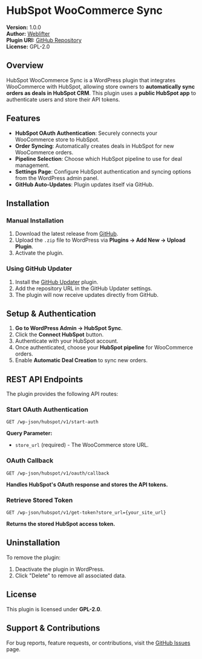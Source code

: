 # HubSpot WooCommerce Sync

**Version:** 1.0.0  
**Author:** [Weblifter](https://weblifter.com.au)  
**Plugin URI:** [GitHub Repository](https://github.com/weblifter/hubspot-woocommerce-sync)  
**License:** GPL-2.0  

## Overview

HubSpot WooCommerce Sync is a WordPress plugin that integrates WooCommerce with HubSpot, allowing store owners to **automatically sync orders as deals in HubSpot CRM**. This plugin uses a **public HubSpot app** to authenticate users and store their API tokens.

## Features
- **HubSpot OAuth Authentication**: Securely connects your WooCommerce store to HubSpot.
- **Order Syncing**: Automatically creates deals in HubSpot for new WooCommerce orders.
- **Pipeline Selection**: Choose which HubSpot pipeline to use for deal management.
- **Settings Page**: Configure HubSpot authentication and syncing options from the WordPress admin panel.
- **GitHub Auto-Updates**: Plugin updates itself via GitHub.

## Installation

### Manual Installation
1. Download the latest release from [GitHub](https://github.com/weblifter/hubspot-woocommerce-sync).
2. Upload the `.zip` file to WordPress via **Plugins → Add New → Upload Plugin**.
3. Activate the plugin.

### Using GitHub Updater
1. Install the [GitHub Updater](https://github.com/afragen/github-updater) plugin.
2. Add the repository URL in the GitHub Updater settings.
3. The plugin will now receive updates directly from GitHub.

## Setup & Authentication

1. **Go to WordPress Admin → HubSpot Sync**.
2. Click the **Connect HubSpot** button.
3. Authenticate with your HubSpot account.
4. Once authenticated, choose your **HubSpot pipeline** for WooCommerce orders.
5. Enable **Automatic Deal Creation** to sync new orders.

## REST API Endpoints

The plugin provides the following API routes:

### Start OAuth Authentication
`GET /wp-json/hubspot/v1/start-auth`

**Query Parameter:**
- `store_url` (required) - The WooCommerce store URL.

### OAuth Callback
`GET /wp-json/hubspot/v1/oauth/callback`

**Handles HubSpot's OAuth response and stores the API tokens.**

### Retrieve Stored Token
`GET /wp-json/hubspot/v1/get-token?store_url={your_site_url}`

**Returns the stored HubSpot access token.**

## Uninstallation
To remove the plugin:
1. Deactivate the plugin in WordPress.
2. Click "Delete" to remove all associated data.

## License
This plugin is licensed under **GPL-2.0**.

## Support & Contributions
For bug reports, feature requests, or contributions, visit the [GitHub Issues](https://github.com/weblifter/hubspot-woocommerce-sync/issues) page.
